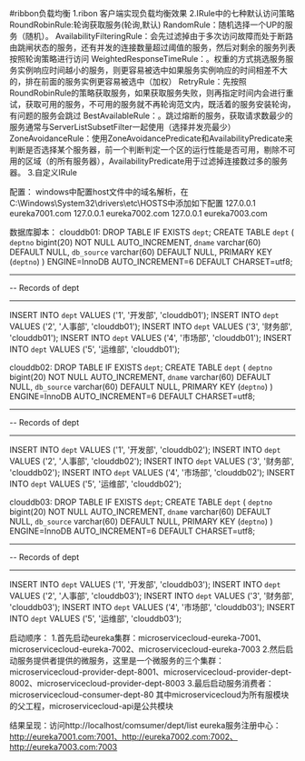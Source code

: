 #ribbon负载均衡
1.ribon 客户端实现负载均衡效果
2.IRule中的七种默认访问策略
    RoundRobinRule:轮询获取服务(轮询,默认)
    RandomRule：随机选择一个UP的服务（随机）。
    AvailabilityFilteringRule：会先过滤掉由于多次访问故障而处于断路由跳闸状态的服务，还有并发的连接数量超过阈值的服务，然后对剩余的服务列表按照轮询策略进行访问
    WeightedResponseTimeRule：。权重的方式挑选服务服务实例响应时间越小的服务，则更容易被选中如果服务实例响应的时间相差不大的，排在前面的服务实例更容易被选中（加权）
    RetryRule：先按照RoundRobinRule的策略获取服务，如果获取服务失败，则再指定时间内会进行重试，获取可用的服务，不可用的服务就不再轮询范文内，既活着的服务安装轮询，有问题的服务会跳过
    BestAvailableRule：。跳过熔断的服务，获取请求数最少的服务通常与ServerListSubsetFilter一起使用（选择并发亮最少）
    ZoneAvoidanceRule：使用ZoneAvoidancePredicate和AvailabilityPredicate来判断是否选择某个服务器，前一个判断判定一个区的运行性能是否可用，剔除不可用的区域（的所有服务器），AvailabilityPredicate用于过滤掉连接数过多的服务器。
3.自定义IRule


配置：
	windows中配置host文件中的域名解析，在C:\Windows\System32\drivers\etc\HOSTS中添加如下配置
	127.0.0.1 eureka7001.com
	127.0.0.1 eureka7002.com
	127.0.0.1 eureka7003.com



数据库脚本：
clouddb01:
DROP TABLE IF EXISTS `dept`;
CREATE TABLE `dept` (
  `deptno` bigint(20) NOT NULL AUTO_INCREMENT,
  `dname` varchar(60) DEFAULT NULL,
  `db_source` varchar(60) DEFAULT NULL,
  PRIMARY KEY (`deptno`)
) ENGINE=InnoDB AUTO_INCREMENT=6 DEFAULT CHARSET=utf8;

-- ----------------------------
-- Records of dept
-- ----------------------------
INSERT INTO `dept` VALUES ('1', '开发部', 'clouddb01');
INSERT INTO `dept` VALUES ('2', '人事部', 'clouddb01');
INSERT INTO `dept` VALUES ('3', '财务部', 'clouddb01');
INSERT INTO `dept` VALUES ('4', '市场部', 'clouddb01');
INSERT INTO `dept` VALUES ('5', '运维部', 'clouddb01');




clouddb02:
DROP TABLE IF EXISTS `dept`;
CREATE TABLE `dept` (
  `deptno` bigint(20) NOT NULL AUTO_INCREMENT,
  `dname` varchar(60) DEFAULT NULL,
  `db_source` varchar(60) DEFAULT NULL,
  PRIMARY KEY (`deptno`)
) ENGINE=InnoDB AUTO_INCREMENT=6 DEFAULT CHARSET=utf8;

-- ----------------------------
-- Records of dept
-- ----------------------------
INSERT INTO `dept` VALUES ('1', '开发部', 'clouddb02');
INSERT INTO `dept` VALUES ('2', '人事部', 'clouddb02');
INSERT INTO `dept` VALUES ('3', '财务部', 'clouddb02');
INSERT INTO `dept` VALUES ('4', '市场部', 'clouddb02');
INSERT INTO `dept` VALUES ('5', '运维部', 'clouddb02');





clouddb03:
DROP TABLE IF EXISTS `dept`;
CREATE TABLE `dept` (
  `deptno` bigint(20) NOT NULL AUTO_INCREMENT,
  `dname` varchar(60) DEFAULT NULL,
  `db_source` varchar(60) DEFAULT NULL,
  PRIMARY KEY (`deptno`)
) ENGINE=InnoDB AUTO_INCREMENT=6 DEFAULT CHARSET=utf8;

-- ----------------------------
-- Records of dept
-- ----------------------------
INSERT INTO `dept` VALUES ('1', '开发部', 'clouddb03');
INSERT INTO `dept` VALUES ('2', '人事部', 'clouddb03');
INSERT INTO `dept` VALUES ('3', '财务部', 'clouddb03');
INSERT INTO `dept` VALUES ('4', '市场部', 'clouddb03');
INSERT INTO `dept` VALUES ('5', '运维部', 'clouddb03');




启动顺序：
	1.首先启动eureka集群：microservicecloud-eureka-7001、microservicecloud-eureka-7002、microservicecloud-eureka-7003
	2.然后启动服务提供者提供的微服务，这里是一个微服务的三个集群：microservicecloud-provider-dept-8001、microservicecloud-provider-dept-8002、microservicecloud-provider-dept-8003
	3.最后启动服务消费者：microservicecloud-consumer-dept-80
	其中microservicecloud为所有服模块的父工程，microservicecloud-api是公共模块
	
	
结果呈现：访问http://localhost/comsumer/dept/list
eureka服务注册中心：http://eureka7001.com:7001、http://eureka7002.com:7002、http://eureka7003.com:7003

